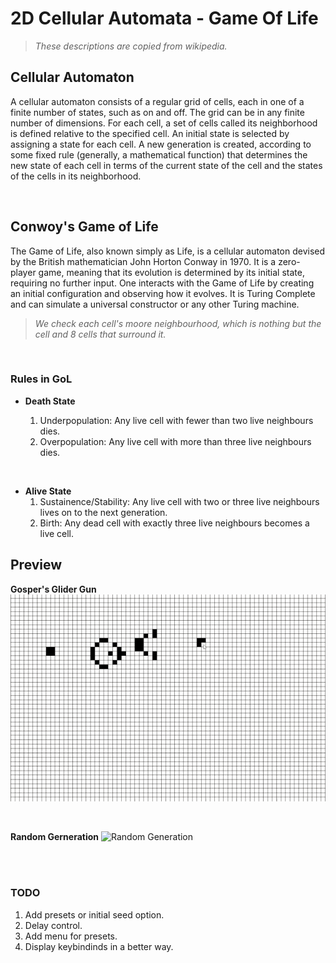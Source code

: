 # 2D Cellular Automata - Game Of Life

> _These descriptions are copied from wikipedia._

## Cellular Automaton

A cellular automaton consists of a regular grid of cells, each in one of a finite number of states, such as on and off. The grid can be in any finite number of dimensions. For each cell, a set of cells called its neighborhood is defined relative to the specified cell. An initial state is selected by assigning a state for each cell. A new generation is created, according to some fixed rule (generally, a mathematical function) that determines the new state of each cell in terms of the current state of the cell and the states of the cells in its neighborhood.

<br/>

## Conwoy's Game of Life

The Game of Life, also known simply as Life, is a cellular automaton devised by the British mathematician John Horton Conway in 1970. It is a zero-player game, meaning that its evolution is determined by its initial state, requiring no further input. One interacts with the Game of Life by creating an initial configuration and observing how it evolves. It is Turing Complete and can simulate a universal constructor or any other Turing machine.

> _We check each cell's moore neighbourhood, which is nothing but the cell and 8 cells that surround it._

<br>

### Rules in GoL

* **Death State**

    1. Underpopulation: Any live cell with fewer than two live neighbours dies.
    2. Overpopulation: Any live cell with more than three live neighbours dies.

<br />

* **Alive State**
    1. Sustainence/Stability: Any live cell with two or three live neighbours lives on to the next generation.
    2. Birth: Any dead cell with exactly three live neighbours becomes a live cell.

## Preview

**Gosper's Glider Gun**
![Glider Gun](./readmeRes/glidergun.gif)

<br/>

**Random Gerneration**
![Random Generation](./readmeRes/randGen.gif)

<br/><br/>

### TODO

1. Add presets or initial seed option.
2. Delay control.
3. Add menu for presets.
4. Display keybindinds in a better way.
